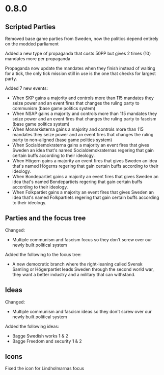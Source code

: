 # 0.8.0

## Scripted Parties

Removed base game parties from Sweden, now the politics depend entirely on the modded parliament

Added a new type of propaganda that costs 50PP but gives 2 times (10) mandates more per propaganda

Propaganda now update the mandates when they finish instead of waiting for a tick, the only tick mission still in use is the one that checks for largest party.

Added 7 new events:

* When SKP gains a majority and controls more than 115 mandates they seize power and an event fires that changes the ruling party to communism (base game politics system)
* When NSAP gains a majority and controls more than 115 mandates they seize power and an event fires that changes the ruling party to fascism (base game politics system)
* When Monarkisterna gains a majority and controls more than 115 mandates they seize power and an event fires that changes the ruling party to non-aligned (base game politics system)
* When Socialdemokraterna gains a majority an event fires that gives Sweden an idea that's named Socialdemokraternas regering that gain certain buffs according to their ideology.
* When Högern gains a majority an event fires that gives Sweden an idea that's named Högerns regering that gain certain buffs according to their ideology.
* When Bondepartiet gains a majority an event fires that gives Sweden an idea that's named Bondepartiets regering that gain certain buffs according to their ideology.
* When Folkpartiet gains a majority an event fires that gives Sweden an idea that's named Folkpartiets regering that gain certain buffs according to their ideology.

## Parties and the focus tree

Changed:

* Multiple communism and fascism focus so they don't screw over our newly built political system

Added the following to the focus tree:

* A new democratic branch where the right-leaning called Svensk Samling or Högerpartiet leads Sweden through the second world war, they want a better industry and a military that can withstand.

## Ideas

Changed:

* Multiple communism and fascism ideas so they don't screw over our newly built political system

Added the following ideas:

* Bagge Swedish works 1 & 2
* Bagge Freedom and security 1 & 2

## Icons

Fixed the icon for Lindholmarnas focus
